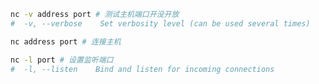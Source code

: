 ```bash
nc -v address port # 测试主机端口开没开放
#  -v, --verbose    Set verbosity level (can be used several times)
```



```bash
nc address port # 连接主机
```



```bash
nc -l port # 设置监听端口
#  -l, --listen    Bind and listen for incoming connections
```

